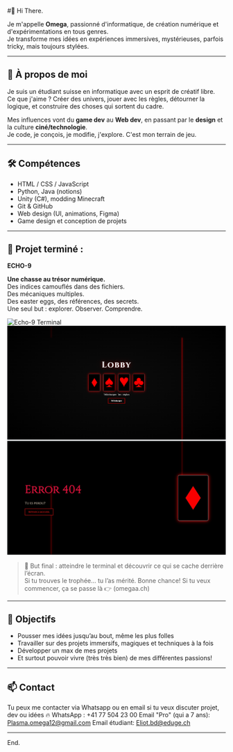 #👋 Hi There.
 
Je m'appelle **Omega**, passionné d'informatique, de création numérique et d'expérimentations en tous genres.  
Je transforme mes idées en expériences immersives, mystérieuses, parfois tricky, mais toujours stylées.

---

## 🧠 À propos de moi

Je suis un étudiant suisse en informatique avec un esprit de créatif libre.  
Ce que j'aime ? Créer des univers, jouer avec les règles, détourner la logique, et construire des choses qui sortent du cadre.

Mes influences vont du **game dev** au **Web dev**, en passant par le **design** et la culture **ciné/technologie**.  
Je code, je conçois, je modifie, j'explore. C'est mon terrain de jeu.

---

## 🛠️ Compétences

- HTML / CSS / JavaScript  
- Python, Java (notions)  
- Unity (C#), modding Minecraft  
- Git & GitHub  
- Web design (UI, animations, Figma)  
- Game design et conception de projets  

---

## 🚀 Projet terminé : 
**ECHO-9**

**Une chasse au trésor numérique.**  
Des indices camouflés dans des fichiers.  
Des mécaniques multiples.  
Des easter eggs, des références, des secrets.  
Une seul but : explorer. Observer. Comprendre.

![Echo-9 Terminal](echo9-terminal.png)  
![Echo-9 Lobby](echo9-lobby.png)  
![Echo-9 404](echo9-404.png)

> 🎯 But final : atteindre le terminal et découvrir ce qui se cache derrière l’écran.  
> Si tu trouves le trophée... tu l’as mérité.
> Bonne chance!
> Si tu veux commencer, ça se passe là 👉 (omegaa.ch)

---

## 🎯 Objectifs

- Pousser mes idées jusqu’au bout, même les plus folles  
- Travailler sur des projets immersifs, magiques et techniques à la fois  
- Développer un max de mes projets
- Et surtout pouvoir vivre (très très bien) de mes différentes passions!

---

## 📫 Contact

Tu peux me contacter via Whatsapp ou en email si tu veux discuter projet, dev ou idées 🔥
WhatsApp : +41 77 504 23 00
Email "Pro" (qui a 7 ans): Plasma.omega12@gmail.com
Email étudiant: Eliot.bd@eduge.ch

---

End.
